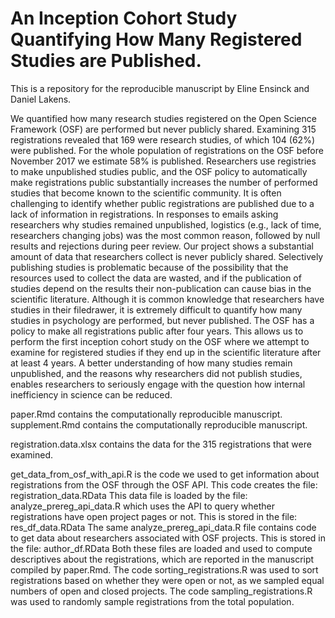 # An Inception Cohort Study Quantifying How Many Registered Studies are Published.

This is a repository for the reproducible manuscript by Eline Ensinck and Daniel Lakens. 

We quantified how many research studies registered on the Open Science Framework (OSF) are performed but never publicly shared. Examining 315 registrations revealed that 169 were research studies, of which 104 (62%) were published. For the whole population of registrations on the OSF before November 2017 we estimate 58% is published. Researchers use registries to make unpublished studies public, and the OSF policy to automatically make registrations public substantially increases the number of performed studies that become known to the scientific community. It is often challenging to identify whether public registrations are published due to a lack of information in registrations. In responses to emails asking researchers why studies remained unpublished, logistics (e.g., lack of time, researchers changing jobs) was the most common reason, followed by null results and rejections during peer review. Our project shows a substantial amount of data that researchers collect is never publicly shared. Selectively publishing studies is problematic because of the possibility that the resources used to collect the data are wasted, and if the publication of studies depend on the results their non-publication can cause bias in the scientific literature. Although it is common knowledge that researchers have studies in their filedrawer, it is extremely difficult to quantify how many studies in psychology are performed, but never published. The OSF has a policy to make all registrations public after four years. This allows us to perform the first inception cohort study on the OSF where we attempt to examine for registered studies if they end up in the scientific literature after at least 4 years. A better understanding of how many studies remain unpublished, and the reasons why researchers did not publish studies, enables researchers to seriously engage with the question how internal inefficiency in science can be reduced.

paper.Rmd contains the computationally reproducible manuscript. 
supplement.Rmd contains the computationally reproducible manuscript.

registration.data.xlsx contains the data for the 315 registrations that were examined. 

get_data_from_osf_with_api.R is the code we used to get information about registrations from the OSF through the OSF API. 
This code creates the file: registration_data.RData
This data file is loaded by the file: analyze_prereg_api_data.R which uses the API to query whether registrations have open project pages or not. 
This is stored in the file: res_df_data.RData
The same analyze_prereg_api_data.R file contains code to get data about researchers associated with OSF projects. This is stored in the file: author_df.RData
Both these files are loaded and used to compute descriptives about the registrations, which are reported in the manuscript compiled by paper.Rmd.
The code sorting_registrations.R was used to sort registrations based on whether they were open or not, as we sampled equal numbers of open and closed projects.
The code sampling_registrations.R was used to randomly sample registrations from the total population. 

